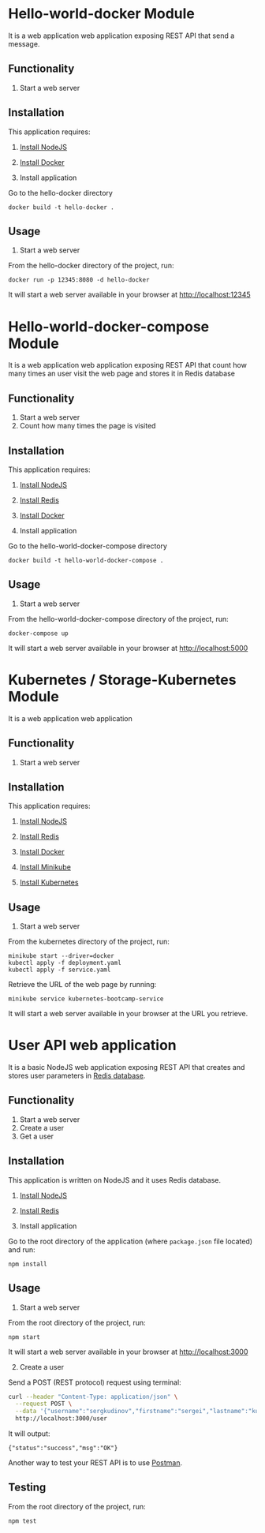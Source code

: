 # Hello-world-docker Module

It is a web application web application exposing REST API that send a message.

## Functionality

1. Start a web server

## Installation

This application requires: 

1. [Install NodeJS](https://nodejs.org/en/download/)

2. [Install Docker](https://docs.docker.com/desktop/)

3. Install application

Go to the hello-docker directory 

```shell
docker build -t hello-docker .
```

## Usage

1. Start a web server

From the hello-docker directory of the project, run:

```shell
docker run -p 12345:8080 -d hello-docker
```

It will start a web server available in your browser at <http://localhost:12345>



















# Hello-world-docker-compose Module

It is a web application web application exposing REST API that count how many times an user visit the web page and stores it in Redis database

## Functionality

1. Start a web server
2. Count how many times the page is visited

## Installation

This application requires: 

1. [Install NodeJS](https://nodejs.org/en/download/)

2. [Install Redis](https://redis.io/download)

3. [Install Docker](https://docs.docker.com/desktop/)

4. Install application

Go to the hello-world-docker-compose directory

```shell
docker build -t hello-world-docker-compose .
```

## Usage

1. Start a web server

From the hello-world-docker-compose directory of the project, run:

```shell
docker-compose up
```

It will start a web server available in your browser at <http://localhost:5000>






# Kubernetes / Storage-Kubernetes Module

It is a web application web application 

## Functionality

1. Start a web server

## Installation

This application requires: 

1. [Install NodeJS](https://nodejs.org/en/download/)

2. [Install Redis](https://redis.io/download)

3. [Install Docker](https://docs.docker.com/desktop/)

3. [Install Minikube](https://minikube.sigs.k8s.io/docs/start/)

3. [Install Kubernetes](https://kubernetes.io/docs/tasks/tools/)


## Usage

1. Start a web server

From the kubernetes directory of the project, run:

```shell
minikube start --driver=docker
kubectl apply -f deployment.yaml
kubectl apply -f service.yaml
```
Retrieve the URL of the web page by running:

```shell
minikube service kubernetes-bootcamp-service
``` 
It will start a web server available in your browser at the URL you retrieve.







# User API web application

It is a basic NodeJS web application exposing REST API that creates and stores user parameters in [Redis database](https://redis.io/).

## Functionality

1. Start a web server
2. Create a user
3. Get a user

## Installation

This application is written on NodeJS and it uses Redis database.

1. [Install NodeJS](https://nodejs.org/en/download/)

2. [Install Redis](https://redis.io/download)

3. Install application

Go to the root directory of the application (where `package.json` file located) and run:

```shell
npm install 
```

## Usage

1. Start a web server

From the root directory of the project, run:

```shell
npm start
```

It will start a web server available in your browser at <http://localhost:3000>

2. Create a user

Send a POST (REST protocol) request using terminal:

```bash
curl --header "Content-Type: application/json" \
  --request POST \
  --data '{"username":"sergkudinov","firstname":"sergei","lastname":"kudinov"}' \
  http://localhost:3000/user
```

It will output:

```shell
{"status":"success","msg":"OK"}
```

Another way to test your REST API is to use [Postman](https://www.postman.com/).

## Testing

From the root directory of the project, run:

```shell
npm test
```
